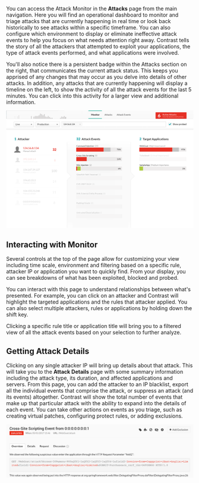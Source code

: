 <!--
title: "Attack Monitor"
description: "Overview of monitoring attacks"
tags: "protection manage overview attacks monitor"
-->

You can access the Attack Monitor in the **Attacks** page from the main navigation. Here you will find an operational dashboard to monitor and triage attacks that are currently happening in real time or look back historically to see attacks within a specific timeframe. You can also configure which environment to display or eliminate ineffective attack events to help you focus on what needs attention right away. Contrast tells the story of all the attackers that attempted to exploit your applications, the type of attack events performed, and what applications were involved. 

You'll also notice there is a persistent badge within the Attacks section on the right, that communicates the current attack status. This keeps you apprised of any changes that may occur as you delve into details of other attacks. In addition, any attacks that are currently happening will display a timeline on the left, to show the activity of all the attack events for the last 5 minutes. You can click into this activity for a larger view and additional information.

<a href="assets/images/Attack_Monitor.png" rel="lightbox" title="Attack Monitor"><img class="thumbnail" src="assets/images/Attack_Monitor.png"/></a>

## Interacting with Monitor
Several controls at the top of the page allow for customizing your view including time scale, environment and filtering based on a specific rule, attacker IP or application you want to quickly find. From your display, you can see breakdowns of what has been exploited, blocked and probed. 

You can interact with this page to understand relationships between what's presented. For example, you can click on an attacker and Contrast will highlight the targeted applications and the rules that attacker applied. You can also select multiple attackers, rules or applications by holding down the shift key. 

Clicking a specific rule title or application title will bring you to a filtered view of all the attack events based on your selection to further analyze.

## Getting Attack Details
Clicking on any single attacker IP will bring up details about that attack. This will take you to the **Attack Details** page with some summary information including the attack type, its duration, and affected applications and servers. From this page, you can add the attacker to an IP blacklist, export all the individual events that comprise the attack, or suppress an attack (and its events) altogether. Contrast will show the total number of events that make up that particular attack with the ability to expand into the details of each event. You can take other actions on events as you triage, such as creating virtual patches, configuring protect rules, or adding exclusions.  

<a href="assets/images/Attack_Event.png" rel="lightbox" title="Attack Event Details"><img class="thumbnail" src="assets/images/Attack_Event.png"/></a>


